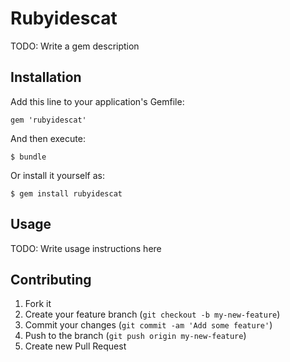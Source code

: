 # Rubyidescat

TODO: Write a gem description

## Installation

Add this line to your application's Gemfile:

    gem 'rubyidescat'

And then execute:

    $ bundle

Or install it yourself as:

    $ gem install rubyidescat

## Usage

TODO: Write usage instructions here

## Contributing

1. Fork it
2. Create your feature branch (`git checkout -b my-new-feature`)
3. Commit your changes (`git commit -am 'Add some feature'`)
4. Push to the branch (`git push origin my-new-feature`)
5. Create new Pull Request
